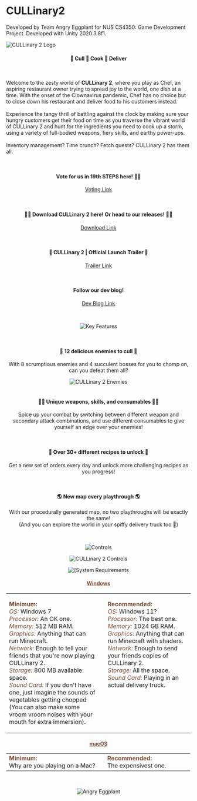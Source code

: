 # CULLinary2

Developed by Team Angry Eggplant for NUS CS4350: Game Development Project. Developed with Unity 2020.3.8f1.

<img src="https://i.imgur.com/nmYuObB.png" alt="CULLinary 2 Logo" draggable="false">
<h4 align=center>🔪 Cull 🥘 Cook 🚚 Deliver</h4>
<br><p align=left>
  Welcome to the zesty world of <strong>CULLinary 2</strong>, where you play as Chef, an aspiring restaurant owner trying to spread joy to the world, one dish at a time. With the onset of the Clownavirus pandemic, Chef has no choice but to close down his restaurant and deliver food to his customers instead. 
<br><br>
Experience the tangy thrill of battling against the clock by making sure your hungry customers get their food on time as you traverse the vibrant world of CULLinary 2 and hunt for the ingredients you need to cook up a storm, using a variety of full-bodied weapons, fiery skills, and earthy power-ups.
<br><br>
Inventory management? Time crunch? Fetch quests? CULLinary 2 has them all.</p>
<br>

<h4 align=center>Vote for us in 19th STEPS here! 🥔🤡</h4>
<p align=center><a class="button1" href="https://uvents.nus.edu.sg/event/19th-steps/vote">Voting Link</a></p><br>

<h4 align=center>🍆🌽 Download CULLinary 2 here! Or head to our releases! 🥔🤡</h4>
<p align=center><a class="button1" href="https://angryeggplant.itch.io/cullinary-2">Download Link</a></p><br>

<h4 align=center> 🍕 CULLinary 2 | Official Launch Trailer 🌯</h4>
<p align=center><a class="button1" href="https://www.youtube.com/watch?v=G_uVAnabw4Q">Trailer Link</a></p><br>

<h4 align=center>Follow our dev blog!</h4>
<p align=center><a class="button1" href="https://angryeggplant.itch.io/cullinary-2">Dev Blog Link</a></p><br>

<p align=center><img src="https://i.imgur.com/dEFqL9p.png" alt="Key Features" draggable="false"></p>
<br>

<h4 align=center>🔪 12 delicious enemies to cull 🔪</h4>
<p align=center>With 8 scrumptious enemies and 4 succulent bosses for you to chomp on, can you defeat them all?</p>
<p align=center><img src="https://i.imgur.com/cbyoALG.png" alt="CULLinary 2 Enemies" draggable="false"> <br><br></p>

<h4 align=center>🧑‍🍳 Unique weapons, skills, and consumables 🧑‍🍳 </h4>
<p align=center> Spice up your combat by switching between different weapon and secondary attack combinations, and use different consumables to give yourself an edge over your enemies!</p><br>

<h4 align=center>🥘 Over 30+ different recipes to unlock 🥘</h4>
<p align=center>Get a new set of orders every day and unlock more challenging recipes as you progress!</p><br>

<h4 align=center>🌎 New map every playthrough 🌎</h4>
<p align=center>With our procedurally generated map, no two playthroughs will be exactly the same!<br>(And you can explore the world in your spiffy delivery truck too 🚛)</p><br>

<p align=center><img src="https://i.imgur.com/9aF5kDa.png " alt="Controls" draggable="false"></p>
<p align=center><img src="https://i.imgur.com/6dKtfFh.png " alt="CULLinary 2 Controls" draggable="false"></p>

<p align=center><img src="https://i.imgur.com/ljKGnSn.png" alt="[System Requirements" draggable="false"></p>

<h4 align=center style="color:#7D4D37" ><u>Windows</u></h4>
<table width="100%">
<tr>
<td style="vertical-align:top" width="50%">

<b style="color:#7D4D37" >Minimum:</b><br>
<i style="color:#7E4E38">OS:</i> Windows 7<br>
<i style="color:#7E4E38">Processor:</i> An OK one.<br>
<i style="color:#7E4E38">Memory:</i> 512 MB RAM.<br>
<i style="color:#7E4E38">Graphics:</i> Anything that can run Minecraft.<br>
<i style="color:#7E4E38">Network:</i> Enough to tell your friends that you're now playing CULLinary 2.<br>
<i style="color:#7E4E38">Storage:</i> 800 MB available space.<br>
<i style="color:#7E4E38">Sound Card:</i> If you don't have one, just imagine the sounds of vegetables getting chopped (You can also make some vroom vroom noises with your mouth for extra immersion).<br>
</td>

<td style="vertical-align:top;padding-left: 25px" width="50%" >

<b style="color:#7D4D37" >Recommended:</b><br>
<i style="color:#7E4E38">OS:</i> Windows 11?<br>
<i style="color:#7E4E38">Processor:</i> The best one.<br>
<i style="color:#7E4E38">Memory:</i> 1024 GB RAM.<br>
<i style="color:#7E4E38">Graphics:</i> Anything that can run Minecraft with shaders.<br>
<i style="color:#7E4E38">Network:</i> Enough to send your friends copies of CULLinary 2.<br>
<i style="color:#7E4E38">Storage:</i> All the space.<br>
<i style="color:#7E4E38">Sound Card:</i> Playing in an actual delivery truck.<br>

</td>
</tr>
</table>

<h4 align=center style="color:#7D4D37" ><u>macOS</u></h4>
<table width="100%">
<tr>
<td style="vertical-align:top" width="50%">
<b style="color:#7D4D37" >Minimum:</b><br>
Why are you playing on a Mac?
</td>
<td style="vertical-align:top;padding-left: 25px" width="50%">
<b style="color:#7D4D37" >Recommended:</b><br>
The expensivest one.

</td>
</tr>
</table>
<br>

<p align=center><img src="https://i.imgur.com/Y5PM2Ze.png" alt="Angry Eggplant" draggable="false"><br></p>
<br>

